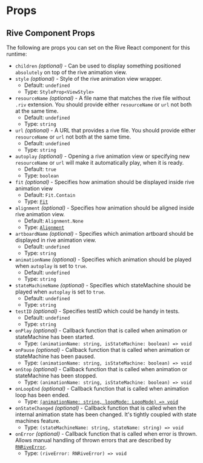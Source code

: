 # Props

## Rive Component Props

The following are props you can set on the Rive React component for this runtime:

* `children` _(optional)_ - Can be used to display something positioned `absolutely` on top of the rive animation view.
* `style` _(optional) -_ Style of the rive animation view wrapper.&#x20;
  * Default: `undefined`&#x20;
  * Type: `StyleProp<ViewStyle>`
* `resourceName` _(optional)_ - A file name that matches the rive file without `.riv` extension. You should provide either `resourceName` or `url` not both at the same time.
  * Default: `undefined`&#x20;
  * Type: `string`
* `url` _(optional)_ - A URL that provides a rive file. You should provide either `resourceName` or `url` not both at the same time.
  * Default: `undefined`&#x20;
  * Type: `string`
* `autoplay` _(optional)_ - Opening a rive animation view or specifying new `resourceName` or `url` will make it automatically play, when it is ready.
  * Default: `true`&#x20;
  * Type: `boolean`
* `fit` _(optional)_ - Specifies how animation should be displayed inside rive animation view
  * Default: `Fit.Contain`&#x20;
  * Type: [`Fit`](https://github.com/rive-app/rive-react-native/blob/main/docs/types.md#Fit)
* `alignment` _(optional)_ - Specifies how animation should be aligned inside rive animation view.
  * Default: `Alignment.None`&#x20;
  * Type: [`Alignment`](https://github.com/rive-app/rive-react-native/blob/main/docs/types.md#Alignment)
* `artboardName` _(optional)_ - Specifies which animation artboard should be displayed in rive animation view.
  * Default: `undefined`&#x20;
  * Type: `string`
* `animationName` _(optional)_ - Specifies which animation should be played when `autoplay` is set to `true`.
  * Default: `undefined`&#x20;
  * Type: `string`
* `stateMachineName` _(optional)_ - Specifies which stateMachine should be played when `autoplay` is set to `true`.
  * Default: `undefined`&#x20;
  * Type: `string`
* `testID` _(optional)_ - Specifies testID which could be handy in tests.
  * Default: `undefined`&#x20;
  * Type: `string`
* `onPlay` _(optional)_ - Callback function that is called when animation or stateMachine has been started.
  * Type: `(animationName: string, isStateMachine: boolean) => void`
* `onPause` _(optional)_ - Callback function that is called when animation or stateMachine has been paused.
  * Type: `(animationName: string, isStateMachine: boolean) => void`
* `onStop` _(optional)_ - Callback function that is called when animation or stateMachine has been stopped.
  * Type: `(animationName: string, isStateMachine: boolean) => void`
* `onLoopEnd` _(optional)_ - Callback function that is called when animation loop has been ended.
  * Type: [`(animationName: string, loopMode: LoopMode) => void`](https://github.com/rive-app/rive-react-native/blob/main/docs/types.md#LoopMode)
* `onStateChanged` _(optional)_ - Callback function that is called when the internal animation state has been changed. It's tightly coupled with state machines feature.
  * Type: `(stateMachineName: string, stateName: string) => void`
* `onError` _(optional)_ - Callback function that is called when error is thrown. Allows manual handling of thrown errors that are described by [`RNRiveError`](https://github.com/rive-app/rive-react-native/blob/main/docs/types.md#RNRiveError).
  * Type: `(riveError: RNRiveError) => void`





